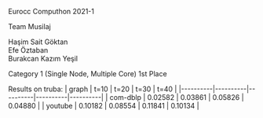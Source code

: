 Eurocc Computhon 2021-1

Team Musilaj

Haşim Sait Göktan<br>
Efe Öztaban<br>
Burakcan Kazım Yeşil<br>

Category 1 (Single Node, Multiple Core) 1st Place

Results on truba:
| graph    | t=10 | t=20 | t=30 | t=40 |
|----------|----------|----------|----------|----------|
| com-dblp |  0.02582 |  0.03861 |  0.05826 |  0.04880 |
| youtube  |  0.10182 |  0.08554 |  0.11841 |  0.10134 |
